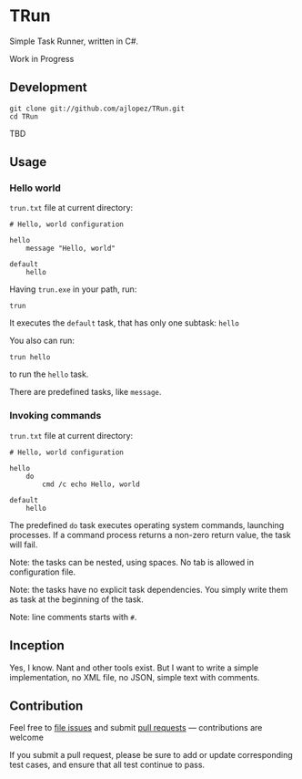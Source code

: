 # TRun

Simple Task Runner, written in C#.

Work in Progress


## Development

```
git clone git://github.com/ajlopez/TRun.git
cd TRun
```

TBD

## Usage

### Hello world

`trun.txt` file at current directory:
```
# Hello, world configuration

hello
    message "Hello, world"

default
    hello
```

Having `trun.exe` in your path, run:
```
trun
```
It executes the `default` task, that has only one subtask: `hello`

You also can run:
```
trun hello
```
to run the `hello` task.

There are predefined tasks, like `message`.

### Invoking commands

`trun.txt` file at current directory:
```
# Hello, world configuration

hello
    do
        cmd /c echo Hello, world

default
    hello
```

The predefined `do` task executes operating system commands, launching processes.
If a command process returns a non-zero return value, the task will fail.

Note: the tasks can be nested, using spaces. No tab is allowed in
configuration file.

Note: the tasks have no explicit task dependencies. You simply write them
as task at the beginning of the task.

Note: line comments starts with `#`.

## Inception

Yes, I know. Nant and other tools exist. But I want to write a simple
implementation, no XML file, no JSON, simple text with comments.

## Contribution

Feel free to [file issues](https://github.com/ajlopez/TRun) and submit
[pull requests](https://github.com/ajlopez/TRun/pulls) — contributions are
welcome

If you submit a pull request, please be sure to add or update corresponding
test cases, and ensure that all test continue to pass.

